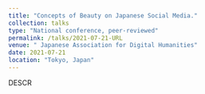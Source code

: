 ```yaml
---
title: "Concepts of Beauty on Japanese Social Media."
collection: talks
type: "National conference, peer-reviewed"
permalink: /talks/2021-07-21-URL
venue: " Japanese Association for Digital Humanities"
date: 2021-07-21
location: "Tokyo, Japan"
---
```


DESCR
